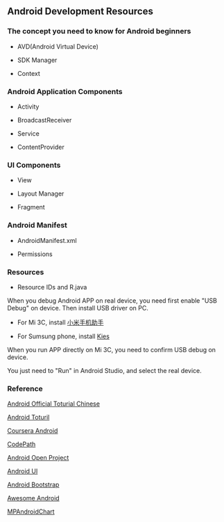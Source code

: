## Android Development Resources


### The concept you need to know for Android beginners

* AVD(Android Virtual Device)

* SDK Manager

* Context


### Android Application Components

* Activity

* BroadcastReceiver

* Service

* ContentProvider


### UI Components

* View

* Layout Manager

* Fragment


### Android Manifest

* AndroidManifest.xml

* Permissions


### Resources

* Resource IDs and R.java


When you debug Android APP on real device, you need first enable "USB Debug" on device. Then install USB driver on PC.

* For Mi 3C, install [小米手机助手](http://zhushou.xiaomi.com/)

* For Sumsung phone, install [Kies](http://www.samsung.com/cn/support/usefulsoftware/KIES/)

When you run APP directly on Mi 3C, you need to confirm USB debug on device. 

You just need to "Run" in Android Studio, and select the real device.


### Reference

[Android Official Toturial Chinese](http://hukai.me/android-training-course-in-chinese/index.html)

[Android Toturil](http://www.vogella.com/tutorials/android.html)

[Coursera Android](https://github.com/aporter/coursera-android)

[CodePath](http://guides.codepath.com/android)

[Android Open Project](https://github.com/Trinea/android-open-project)

[Android UI](https://github.com/wasabeef/awesome-android-ui)

[Android Bootstrap](https://github.com/Bearded-Hen/Android-Bootstrap)

[Awesome Android](https://github.com/snowdream/awesome-android)

[MPAndroidChart](https://github.com/PhilJay/MPAndroidChart)


